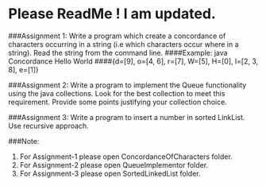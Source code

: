 # Please ReadMe ! I am updated.

###Assignment 1:
Write a program which create a concordance of characters occurring in a string (i.e which characters occur where in a string). Read the string from the command line.
####Example:  java Concordance Hello World
####{d=[9], o=[4, 6], r=[7], W=[5], H=[0], l=[2, 3, 8], e=[1]}

###Assignment 2:
Write a program to implement the Queue functionality using the java collections. Look for the best collection to meet this requirement. Provide some points justifying your collection choice. 

###Assignment 3:
Write a program to insert a number in sorted LinkList. Use recursive approach.

###Note:
1. For Assignment-1 please open ConcordanceOfCharacters folder.
2. For Assignment-2 please open QueueImplementor folder.
3. For Assignment-3 please open SortedLinkedList folder.
